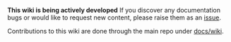 **This wiki is being actively developed**
If you discover any documentation bugs or would like to request new content, please raise them as an [issue](https://github.com/irwins/wiki-automation/issues).

Contributions to this wiki are done through the main repo under [docs/wiki](https://github.com/irwins/wiki-automation/tree/main/docs/wiki).
